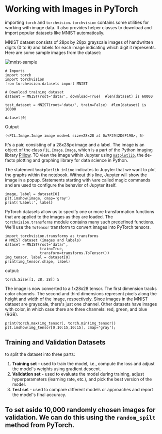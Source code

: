 # Working with Images in PyTorch

importing `torch` and `torchvision`. `torchvision` contains some utilities for working with image data. 
It also provides helper classes to download and import popular datasets like MNIST automatically.

 MNIST dataset consists of 28px by 28px grayscale images of handwritten digits (0 to 9) and labels for each image indicating which digit it represents. Here are some sample images from the dataset:

![mnist-sample](https://i.imgur.com/CAYnuo1.jpg)

```
# Imports
import torch
import torchvision
from torchvision.datasets import MNIST

# Download training dataset
dataset = MNIST(root='data/', download=True)  #len(dataset) is 60000

test_dataset = MNIST(root='data/', train=False)  #len(dataset) is 10000

dataset[0]
```
Output
```
(<PIL.Image.Image image mode=L size=28x28 at 0x7F2942D6F198>, 5)
```
It's a pair, consisting of a 28x28px image and a label. The image is an object of the class `PIL.Image.Image`, which is a part of the Python imaging library [Pillow](https://pillow.readthedocs.io/en/stable/). 
TO view the image within Jupyter using [`matplotlib`](https://matplotlib.org/), the de-facto plotting and graphing library for data science in Python.

The statement `%matplotlib inline` indicates to Jupyter that we want to plot the graphs within the notebook. Without this line, Jupyter will show the image in a popup. Statements starting with `%`are called magic commands and are used to configure the behavior of Jupyter itself. 

```
image, label = dataset[0]
plt.imshow(image, cmap='gray')
print('Label:', label)
```
PyTorch datasets allow us to specify one or more transformation functions that are applied to the images as they are loaded. The `torchvision.transforms` module contains many such predefined functions. We'll use the `ToTensor` transform to convert images into PyTorch tensors.
```
import torchvision.transforms as transforms
# MNIST dataset (images and labels)
dataset = MNIST(root='data/', 
                train=True,
                transform=transforms.ToTensor())
img_tensor, label = dataset[0]
print(img_tensor.shape, label)
```
output:
```
torch.Size([1, 28, 28]) 5
```
The image is now converted to a 1x28x28 tensor. The first dimension tracks color channels. The second and third dimensions represent pixels along the height and width of the image, respectively. Since images in the MNIST dataset are grayscale, there's just one channel. Other datasets have images with color, in which case there are three channels: red, green, and blue (RGB). 


```
print(torch.max(img_tensor), torch.min(img_tensor))
plt.imshow(img_tensor[0,10:15,10:15], cmap='gray');
```












## Training and Validation Datasets
to split the dataset into three parts:
1. **Training set** - used to train the model, i.e., compute the loss and adjust the model's weights using gradient descent.
2. **Validation set** - used to evaluate the model during training, adjust hyperparameters (learning rate, etc.), and pick the best version of the model.
3. **Test set** - used to compare different models or approaches and report the model's final accuracy.

## To set aside 10,000 randomly chosen images for validation. We can do this using the `random_spilt` method from PyTorch.
```



